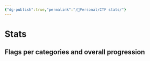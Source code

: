 ```yaml
---
{"dg-publish":true,"permalink":"/👀Personal/CTF stats/"}
---
```


# Stats
## Flags per categories and overall progression

<script src="https://cdn.jsdelivr.net/npm/chart.js"></script>


<div>
  <canvas id="HistoChart"></canvas>
</div>

<div>
  <canvas id="NicePolarChart"></canvas>
</div>




<script>


const ctx = document.getElementById('NicePolarChart');

const data = [
	{rev:0, pwn:0, oth:0, osi:5, ste:0, pro:0, mis:6, web:0, cry:1, for:0},
	{rev:0, pwn:0, oth:0, osi:0, ste:0, pro:0, mis:0, web:0, cry:0, for:0},
	{rev:0, pwn:0, oth:0, osi:0, ste:0, pro:0, mis:1, web:0, cry:0, for:0},
	{rev:1, pwn:0, oth:0, osi:1, ste:0, pro:3, mis:0, web:2, cry:1, for:1},
	{rev:1, pwn:0, oth:0, osi:0, ste:0, pro:0, mis:1, web:0, cry:0, for:0},
	{rev:2, pwn:0, oth:0, osi:6, ste:0, pro:0, mis:3, web:0, cry:0, for:0}
]

let summedData = [0,0,0,0,0,0,0,0,0,0]
const ks = ['rev', 'pwn', 'oth', 'osi', 'ste', 'pro', 'mis', 'web', 'cry', 'for']
data.forEach((d) => {
	i=0
	ks.forEach((k) => {
		summedData[i] += d[k]
		i++
	})
})

const labels = ['Reverse', 'Pwn', 'Other', 'OSINT', 'Steg', 'Programming', 'Misc', 'Web', 'Crypto', 'Forensics']

const bkCols = ['#D741A7','#892C8D','#3A1772','#475898','#5398BE','#7BA6A6','#A3B38E','#F2CD5D','#E8B954','#DEA54B']


/*const chartData = {
  
};*/

new Chart(ctx, {
type: 'polarArea',
  data: {
	  labels: labels,
	  datasets: [{
		  label: 'Polar graph of flags per categories',
		  data: summedData,
		  backgroundColor: bkCols
	  }]
  }
})

//window.renderChart(chartData, this.container);

</script>






<script>


const ctxh = document.getElementById('HistoChart');

const datah = [
	{rev:0, pwn:0, oth:0, osi:5, ste:0, pro:0, mis:6, web:0, cry:1, for:0},
	{rev:0, pwn:0, oth:0, osi:0, ste:0, pro:0, mis:0, web:0, cry:0, for:0},
	{rev:0, pwn:0, oth:0, osi:0, ste:0, pro:0, mis:1, web:0, cry:0, for:0},
	{rev:1, pwn:0, oth:0, osi:1, ste:0, pro:3, mis:0, web:2, cry:1, for:1},
	{rev:1, pwn:0, oth:0, osi:0, ste:0, pro:0, mis:1, web:0, cry:0, for:0},
	{rev:2, pwn:0, oth:0, osi:6, ste:0, pro:0, mis:3, web:0, cry:0, for:0}
]

const labelsH = ['DownUnderCTF 2023','vsCTF 2023','MapleCTF 2023','ECW 2023','LakeCTF 2023', 'NewportBlakeCTF 2023'];


//const composedData = ;


/*const chartData = {

};


window.renderChart(chartData, this.container);*/

new Chart(ctxh, {
  type: 'bar',
  data: {
  labels: labelsH,
  datasets: [
    {
      label: 'Reverse',
      xAxisID: 'xAxis1',
      data: datah,
      backgroundColor: '#D741A7',
      parsing: { xAxisKey: 'rev', yAxisKey: 'rev' }
    },
    {
      label: 'Pwn',
      xAxisID: 'xAxis2',
      data: datah,
      backgroundColor: '#892C8D',
      parsing: { xAxisKey: 'pwn', yAxisKey: 'pwn' }
    },
    {
      label: 'Other',
      xAxisID: 'xAxis3',
      data: datah,
      backgroundColor: '#3A1772',
      parsing: { xAxisKey: 'oth', yAxisKey: 'oth' }
    },
    {
      label: 'OSINT',
      xAxisID: 'xAxis4',
      data: datah,
      backgroundColor: '#475898',
      parsing: { xAxisKey: 'osi', yAxisKey: 'osi' }
    },
    {
      label: 'Steg',
      xAxisID: 'xAxis5',
      data: datah,
      backgroundColor: '#5398BE',
      parsing: { xAxisKey: 'ste', yAxisKey: 'ste' }
    },
    {
      label: 'Programming',
      xAxisID: 'xAxis6',
      data: datah,
      backgroundColor: '#7BA6A6',
      parsing: { xAxisKey: 'pro', yAxisKey: 'pro' }
    },
    {
      label: 'Misc',
      xAxisID: 'xAxis7',
      data: datah,
      backgroundColor: '#A3B38E',
      parsing: { xAxisKey: 'mis', yAxisKey: 'mis' }
    },
    {
      label: 'Web',
      xAxisID: 'xAxis8',
      data: datah,
      backgroundColor: '#F2CD5D',
      parsing: { xAxisKey: 'web', yAxisKey: 'web' }
    },
    {
      label: 'Crypto',
      xAxisID: 'xAxis9',
      data: datah,
      backgroundColor: '#E8B954',
      parsing: { xAxisKey: 'cry', yAxisKey: 'cry' }
    },
    {
      label: 'Forensics',
      xAxisID: 'xAxis10',
      data: datah,
      backgroundColor: '#DEA54B',
      parsing: { xAxisKey: 'for', yAxisKey: 'for' }
    }
  ]
},
  options: {
    responsive: true,
    scales: {
      x: {
        stacked: true,
      },
      y: {
        stacked: true
      }
    }
  }
}

</script>